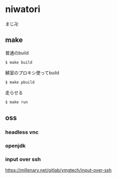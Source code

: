 # niwatori
まじ卍

## make
普通のbuild
```sh
$ make build
```

鯖室のプロキシ使ってbuild
```sh
$ make pbuild
```

走らせる
```sh
$ make run
```

## oss
### headless vnc

### openjdk

### input over ssh
https://millenary.net/gitlab/ymgtech/input-over-ssh
